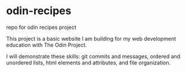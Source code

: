 # odin-recipes
repo for odin recipes project

This project is a basic website I am building for my 
web development education with The Odin Project. 

I will demonstrate these skills: git commits and messages, 
ordered and unordered lists, html elements and attributes, and file organization. 